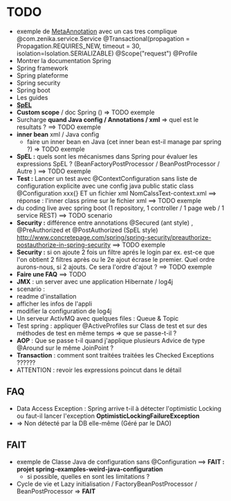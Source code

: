 # TODO
- exemple de [MetaAnnotation](http://www.intertech.com/Blog/spring-4-meta-annotations) avec un cas tres complique  
  @com.zenika.service.Service
  @Transactional(propagation = Propagation.REQUIRES_NEW, timeout = 30, isolation=Isolation.SERIALIZABLE)
  @Scope("request")
  @Profile
- Montrer la documentation Spring
 - Spring framework
 - Spring plateforme
 - Spring security
 - Spring boot
 - Les guides
 - [**SpEL**](http://docs.spring.io/spring/docs/current/spring-framework-reference/htmlsingle/#expressions-language-ref)
- **Custom scope** / doc Spring () => TODO exemple
- Surcharge **quand Java config / Annotations / xml** => quel est le resultats ? ==> TODO exemple
- **inner bean** xml / Java config
  - faire un inner bean en Java (cet inner bean est-il manage par spring ?)  => TODO exemple
- **SpEL :** quels sont les mécanismes dans Spring pour évaluer les expressions SpEL ? (BeanFactoryPostProcessor / BeanPostProcessor / Autre ) ==> TODO exemple
- **Test :** Lancer un test avec @ContextConfiguration sans liste de configuration explicite 
  avec une config java public static class @Configuration xxx{} ET un fichier xml NomCalssText-context.xml
  ==> réponse : l'inner class prime sur le fichier xml ==> TODO exemple
- du coding live avec spring boot (1 repository, 1 controller / 1 page web / 1 service REST) ==> TODO scenario
- **Security :** différence entre annotations @Secured (ant style) , @PreAuthorized et @PostAuthorized (SpEL style)
  http://www.concretepage.com/spring/spring-security/preauthorize-postauthorize-in-spring-security
  ==> TODO exemple
- **Security :** si on ajoute 2 fois un filtre aprés le login par ex. est-ce que l'on obtient 2 filtres après ou le 2e ajout écrase le premier. Quel ordre aurons-nous, si 2 ajouts. Ce sera l'ordre d'ajout ?  ==> TODO exemple
- **Faire une FAQ** ==> TODO
- **JMX** : un server avec une application Hibernate / log4j
 - scenario : 
  - readme d'installation
  - afficher les infos de l'appli
  - modifier la configuration de log4j
- Un serveur ActivMQ avec quelques files : Queue & Topic
- Test spring : appliquer @ActiveProfiles sur Class de test et sur des méthodes de test en même temps => que se passe-t-il ?
- **AOP** : Que se passe t-il quand j'applique plusieurs Advice de type @Around sur le même JoinPoint ?
- **Transaction**  : comment sont traitées traitées les Checked Exceptions ?????? 
- ATTENTION : revoir les expressions poincut dans le détail

## FAQ
- Data Access Exception : Spring arrive t-il à détecter l'optimistic Locking ou faut-il lancer l'exception **OptimisticLockingFailureException**
 - => Non détecté par la DB elle-même (Géré par le DAO)

## FAIT
- exemple de Classe Java de configuration sans @Configuration ==> **FAIT : projet spring-examples-weird-java-configuration** 
  - si possible, quelles en sont les limitations ?
- Cycle de vie et Lazy initialisation / FactoryBeanPostProcessor / BeanPostProcessor => **FAIT**

